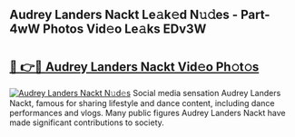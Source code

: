 ## Audrey Landers Nackt Le𝚊k𝚎d N𝚞𝚍es - Part-4wW Photos Vid𝚎o Le𝚊ks EDv3W

# <h2><a href="http://fb9upmq.evod.top/?m=Audrey+Landers+Nackt">🔗 👉🔴 Audrey Landers Nackt Vid𝚎o Ph𝚘t𝚘s</a></h2>

[![Audrey Landers Nackt N𝚞d𝚎s](https://i.imgur.com/8V9OHl7.gif)](http://fb9upmq.evod.top/?m=Audrey+Landers+Nackt)
Social media sensation Audrey Landers Nackt, famous for sharing lifestyle and dance content, including dance performances and vlogs. Many public figures Audrey Landers Nackt have made significant contributions to society. 
